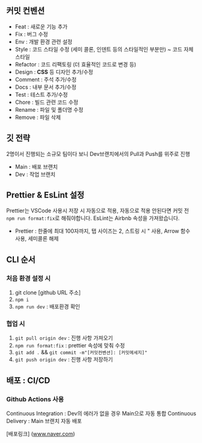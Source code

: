 ## 커밋 컨벤션

- Feat : 새로운 기능 추가
- Fix : 버그 수정
- Env : 개발 환경 관련 설정
- Style : 코드 스타일 수정 (세미 콜론, 인덴트 등의 스타일적인 부분만) ~ 코드 자체 스타일
- Refactor : 코드 리팩토링 (더 효율적인 코드로 변경 등)
- Design : **CSS** 등 디자인 추가/수정
- Comment : 주석 추가/수정
- Docs : 내부 문서 추가/수정
- Test : 테스트 추가/수정
- Chore : 빌드 관련 코드 수정
- Rename : 파일 및 폴더명 수정
- Remove : 파일 삭제

## 깃 전략

2명이서 진행되는 소규모 팀이다 보니 Dev브랜치에서의 Pull과 Push를 위주로 진행

- Main : 배포 브랜치
- Dev : 작업 브랜치

## Prettier & EsLint 설정

Prettier는 VSCode 사용시 저장 시 자동으로 적용, 자동으로 적용 안된다면 커밋 전 `npm run format:fix`로 해줘야합니다.
EsLint는 Airbnb 속성을 가져왔습니다.

- Prettier : 한줄에 최대 100자까지, 탭 사이즈는 2, 스트링 시 " 사용, Arrow 함수 사용, 세미콜론 해제

## CLI 순서

### 처음 환경 설정 시

1. git clone [github URL 주소]
2. `npm i`
3. `npm run dev` : 배포환경 확인

### 협업 시

1. `git pull origin dev` : 진행 사항 가져오기
2. `npm run format:fix` : prettier 속성에 맞춰 수정
3. `git add .` && `git commit -m"[커밋컨벤션]: [커밋메세지]"`
4. `git push origin dev` : 진행 사항 저장하기

## 배포 : CI/CD

### Github Actions 사용

Continuous Integration : Dev의 에러가 없을 경우 Main으로 자동 통합
Continuous Delivery : Main 브랜치 자동 배포

[배포링크] (www.naver.com)
